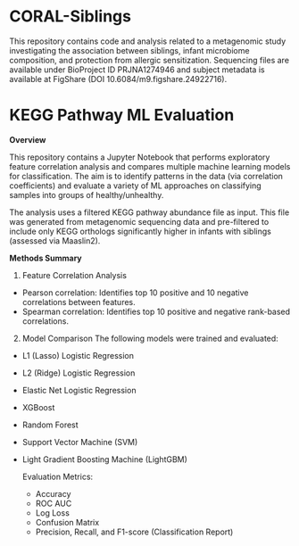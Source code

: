 # CORAL-Siblings

This repository contains code and analysis related to a metagenomic study investigating the association between siblings, infant microbiome composition, and protection from allergic sensitization. Sequencing files are available under BioProject ID PRJNA1274946 and subject metadata is available at FigShare (DOI 10.6084/m9.figshare.24922716).

#
# KEGG Pathway ML Evaluation
**Overview**

This repository contains a Jupyter Notebook that performs exploratory feature correlation analysis and compares multiple machine learning models for classification. The aim is to identify patterns in the data (via correlation coefficients) and evaluate a variety of ML approaches on classifying samples into groups of healthy/unhealthy.

The analysis uses a filtered KEGG pathway abundance file as input. This file was generated from metagenomic sequencing data and pre-filtered to include only KEGG orthologs significantly higher in infants with siblings (assessed via Maaslin2). 

**Methods Summary**

1. Feature Correlation Analysis
- Pearson correlation: Identifies top 10 positive and 10 negative correlations between features.
- Spearman correlation: Identifies top 10 positive and negative rank-based correlations.

2. Model Comparison
The following models were trained and evaluated:

- L1 (Lasso) Logistic Regression
- L2 (Ridge) Logistic Regression
- Elastic Net Logistic Regression
- XGBoost
- Random Forest
- Support Vector Machine (SVM)
- Light Gradient Boosting Machine (LightGBM)

  Evaluation Metrics:

  - Accuracy
  - ROC AUC
  - Log Loss
  - Confusion Matrix
  - Precision, Recall, and F1-score (Classification Report)
